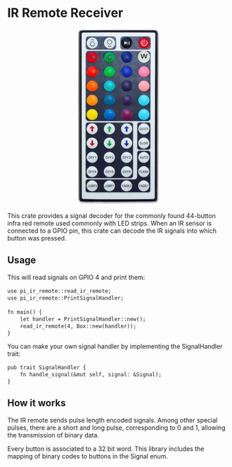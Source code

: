 # IR Remote Receiver

<p align="center">
    <img alt="44-button IR remote" src="https://github.com/fhennig/pi_ir_remote/blob/master/remote.jpg?raw=true"/>
</p>

This crate provides a signal decoder for the commonly found 44-button
infra red remote used commonly with LED strips.  When an IR sensor is
connected to a GPIO pin, this crate can decode the IR signals into
which button was pressed.

## Usage

This will read signals on GPIO 4 and print them:

    use pi_ir_remote::read_ir_remote;
    use pi_ir_remote::PrintSignalHandler;

    fn main() {
        let handler = PrintSignalHandler::new();
        read_ir_remote(4, Box::new(handler));
    }

You can make your own signal handler by implementing the SignalHandler
trait:

    pub trait SignalHandler {
        fn handle_signal(&mut self, signal: &Signal);
    }

## How it works

The IR remote sends pulse length encoded signals.  Among other special
pulses, there are a short and long pulse, corresponding to 0 and 1,
allowing the transmission of binary data.

Every button is associated to a 32 bit word.  This library includes
the mapping of binary codes to buttons in the Signal enum.
